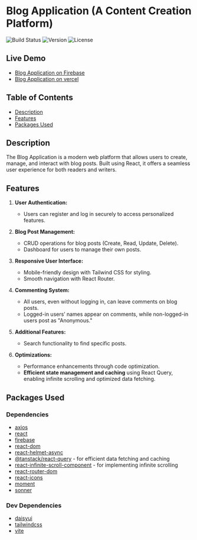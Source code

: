 # Blog Application (A Content Creation Platform)

![Build Status](https://img.shields.io/badge/build-passing-brightgreen)
![Version](https://img.shields.io/badge/version-1.0.0-blue)
![License](https://img.shields.io/badge/license-MIT-green)

## Live Demo

- [Blog Application on Firebase](https://blogapp-eaa3d.web.app)
- [Blog Application on vercel](https://blog-app-dark.vercel.app)

## Table of Contents

- [Description](#description)
- [Features](#features)
- [Packages Used](#packages-used)

## Description

The Blog Application is a modern web platform that allows users to create, manage, and interact with blog posts. Built using React, it offers a seamless user experience for both readers and writers.

## Features

1. **User Authentication:**

   - Users can register and log in securely to access personalized features.

2. **Blog Post Management:**

   - CRUD operations for blog posts (Create, Read, Update, Delete).
   - Dashboard for users to manage their own posts.

3. **Responsive User Interface:**

   - Mobile-friendly design with Tailwind CSS for styling.
   - Smooth navigation with React Router.

4. **Commenting System:**

   - All users, even without logging in, can leave comments on blog posts.
   - Logged-in users’ names appear on comments, while non-logged-in users post as "Anonymous."

5. **Additional Features:**

   - Search functionality to find specific posts.

6. **Optimizations:**
   - Performance enhancements through code optimization.
   - **Efficient state management and caching** using React Query, enabling infinite scrolling and optimized data fetching.

## Packages Used

### Dependencies

- [axios](https://www.npmjs.com/package/axios)
- [react](https://www.npmjs.com/package/react)
- [firebase](https://www.npmjs.com/package/firebase)
- [react-dom](https://www.npmjs.com/package/react-dom)
- [react-helmet-async](https://www.npmjs.com/package/react-helmet-async)
- [@tanstack/react-query](https://www.npmjs.com/package/@tanstack/react-query) - for efficient data fetching and caching
- [react-infinite-scroll-component](https://www.npmjs.com/package/react-infinite-scroll-component) - for implementing infinite scrolling
- [react-router-dom](https://www.npmjs.com/package/react-router-dom)
- [react-icons](https://www.npmjs.com/package/react-icons)
- [moment](https://www.npmjs.com/package/moment)
- [sonner](https://www.npmjs.com/package/sonner)

### Dev Dependencies

- [daisyui](https://daisyui.com/)
- [tailwindcss](https://tailwindcss.com/docs/guides/vite)
- [vite](https://www.npmjs.com/package/vite)
